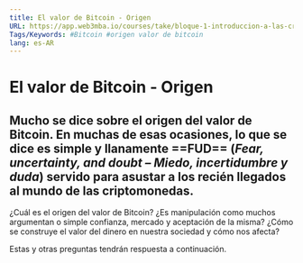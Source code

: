 ```yaml
---
title: El valor de Bitcoin - Origen
URL: https://app.web3mba.io/courses/take/bloque-1-introduccion-a-las-criptomonedas/texts/35221565-u1-3-1-el-valor-de-bitcoin-origen
Tags/Keywords: #Bitcoin #origen valor de bitcoin
lang: es-AR
---
```

# El valor de Bitcoin - Origen
## Mucho se dice sobre el origen del valor de Bitcoin. En muchas de esas ocasiones, lo que se dice es simple y llanamente ==FUD== (_Fear, uncertainty, and doubt – Miedo, incertidumbre y duda_) servido para asustar a los recién llegados al mundo de las criptomonedas.

¿Cuál es el origen del valor de Bitcoin? ¿Es manipulación como muchos argumentan o simple confianza, mercado y aceptación de la misma? ¿Cómo se construye el valor del dinero en nuestra sociedad y cómo nos afecta? 

Estas y otras preguntas tendrán respuesta a continuación.